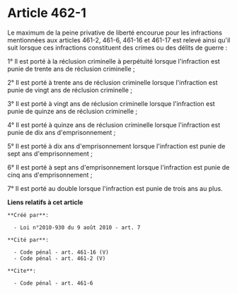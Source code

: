 # Article 462-1

Le maximum de la peine privative de liberté encourue pour les infractions mentionnées aux articles 461-2, 461-6, 461-16 et
461-17 est relevé ainsi qu'il suit lorsque ces infractions constituent des crimes ou des délits de guerre : 

1° Il est porté à la réclusion criminelle à perpétuité lorsque l'infraction est punie de trente ans de réclusion
criminelle ; 

2° Il est porté à trente ans de réclusion criminelle lorsque l'infraction est punie de vingt ans de réclusion criminelle ; 

3° Il est porté à vingt ans de réclusion criminelle lorsque l'infraction est punie de quinze ans de réclusion criminelle ; 

4° Il est porté à quinze ans de réclusion criminelle lorsque l'infraction est punie de dix ans d'emprisonnement ; 

5° Il est porté à dix ans d'emprisonnement lorsque l'infraction est punie de sept ans d'emprisonnement ; 

6° Il est porté à sept ans d'emprisonnement lorsque l'infraction est punie de cinq ans d'emprisonnement ; 

7° Il est porté au double lorsque l'infraction est punie de trois ans au plus.

**Liens relatifs à cet article**

	**Créé par**:

	  - Loi n°2010-930 du 9 août 2010 - art. 7

	**Cité par**:

	  - Code pénal - art. 461-16 (V)
	  - Code pénal - art. 461-2 (V)

	**Cite**:

	  - Code pénal - art. 461-6
